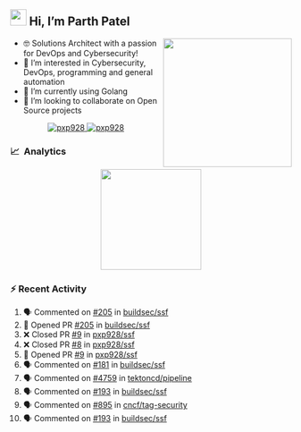 ## <img src="https://github.com/TheDudeThatCode/TheDudeThatCode/blob/master/Assets/Hi.gif" width="29px"> Hi, I’m Parth Patel

<img align="right"  src="https://media.giphy.com/media/PRgs2sn03T1xpCSWKe/giphy.gif" width="230">

- :nerd_face: Solutions Architect with a passion for DevOps and Cybersecurity!
- 👀  I’m interested in Cybersecurity, DevOps, programming and general automation
- 🌱  I’m currently using Golang
- 💞️  I’m looking to collaborate on Open Source projects

<p align="center">
  <a href="https://linkedin.com/in/pxp928" target="blank">
    <img src="https://img.shields.io/badge/linkedin-%230077B5.svg?&style=for-the-badge&logo=linkedin&logoColor=white" alt="pxp928" />
  </a>
  <a href="https://twitter.com/pxp928" target="blank">
    <img src="https://img.shields.io/badge/Twitter-1DA1F2?style=for-the-badge&logo=twitter&logoColor=white" alt="pxp928" />
  </a>
</p>

### 📈 &nbsp;Analytics

<p align="center">
  <a href="https://github.com/pxp928">
    <img height="180em" src="https://github-readme-stats-eight-theta.vercel.app/api?username=pxp928&show_icons=true&theme=radical&include_all_commits=true&count_private=true&line_height=26"/>
  </a>
</p>

### :zap: Recent Activity

<!--START_SECTION:activity-->
1. 🗣 Commented on [#205](https://github.com/buildsec/ssf/issues/205) in [buildsec/ssf](https://github.com/buildsec/ssf)
2. 💪 Opened PR [#205](https://github.com/buildsec/ssf/pull/205) in [buildsec/ssf](https://github.com/buildsec/ssf)
3. ❌ Closed PR [#9](https://github.com/pxp928/ssf/pull/9) in [pxp928/ssf](https://github.com/pxp928/ssf)
4. ❌ Closed PR [#8](https://github.com/pxp928/ssf/pull/8) in [pxp928/ssf](https://github.com/pxp928/ssf)
5. 💪 Opened PR [#9](https://github.com/pxp928/ssf/pull/9) in [pxp928/ssf](https://github.com/pxp928/ssf)
6. 🗣 Commented on [#181](https://github.com/buildsec/ssf/issues/181) in [buildsec/ssf](https://github.com/buildsec/ssf)
7. 🗣 Commented on [#4759](https://github.com/tektoncd/pipeline/issues/4759) in [tektoncd/pipeline](https://github.com/tektoncd/pipeline)
8. 🗣 Commented on [#193](https://github.com/buildsec/ssf/issues/193) in [buildsec/ssf](https://github.com/buildsec/ssf)
9. 🗣 Commented on [#895](https://github.com/cncf/tag-security/issues/895) in [cncf/tag-security](https://github.com/cncf/tag-security)
10. 🗣 Commented on [#193](https://github.com/buildsec/ssf/issues/193) in [buildsec/ssf](https://github.com/buildsec/ssf)
<!--END_SECTION:activity-->

<!---
pxp928/pxp928 is a ✨ special ✨ repository because its `README.md` (this file) appears on your GitHub profile.
You can click the Preview link to take a look at your changes.
--->
